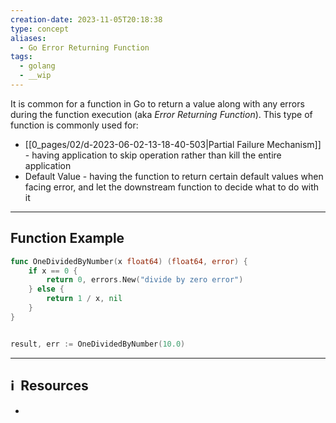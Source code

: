 ```yaml
---
creation-date: 2023-11-05T20:18:38
type: concept
aliases:
  - Go Error Returning Function
tags:
  - golang
  - __wip
---
```


It is common for a function in Go to return a value along with any errors during the function execution (aka *Error Returning Function*). This type of function is commonly used for: 

- [[0_pages/02/d-2023-06-02-13-18-40-503|Partial Failure Mechanism]] - having application to skip operation rather than kill the entire application
- Default Value - having the function to return certain default values when facing error, and let the downstream function to decide what to do with it

---
## Function Example


```go
func OneDividedByNumber(x float64) (float64, error) {
	if x == 0 {
		return 0, errors.New("divide by zero error")
	} else {
		return 1 / x, nil
	}
}


result, err := OneDividedByNumber(10.0)
```


---
## ℹ️  Resources
- 